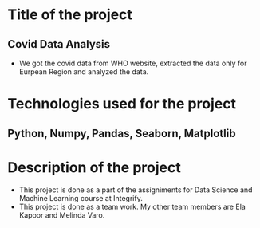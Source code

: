 # Title of the project
## Covid Data Analysis
* We got the covid data from WHO website, extracted the data only for Eurpean Region and analyzed the data.
# Technologies used for the project
## Python, Numpy, Pandas, Seaborn, Matplotlib
# Description of the project
* This project is done as a part of the assigniments for Data Science and Machine Learning course at Integrify.
* This project is done as a team work. My other team members are Ela Kapoor and Melinda Varo.